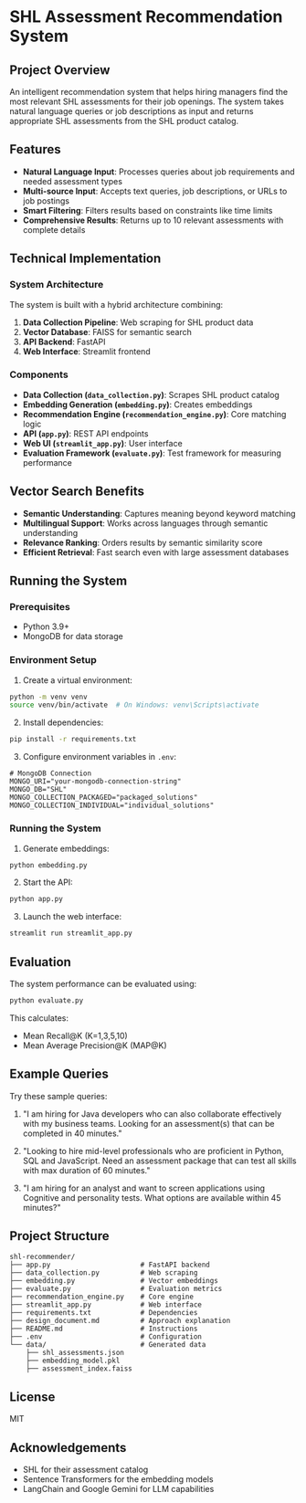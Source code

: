 # SHL Assessment Recommendation System

## Project Overview
An intelligent recommendation system that helps hiring managers find the most relevant SHL assessments for their job openings. The system takes natural language queries or job descriptions as input and returns appropriate SHL assessments from the SHL product catalog.

## Features

- **Natural Language Input**: Processes queries about job requirements and needed assessment types
- **Multi-source Input**: Accepts text queries, job descriptions, or URLs to job postings
- **Smart Filtering**: Filters results based on constraints like time limits
- **Comprehensive Results**: Returns up to 10 relevant assessments with complete details

## Technical Implementation

### System Architecture

The system is built with a hybrid architecture combining:

1. **Data Collection Pipeline**: Web scraping for SHL product data
2. **Vector Database**: FAISS for semantic search
3. **API Backend**: FastAPI
4. **Web Interface**: Streamlit frontend

### Components

- **Data Collection (`data_collection.py`)**: Scrapes SHL product catalog 
- **Embedding Generation (`embedding.py`)**: Creates embeddings
- **Recommendation Engine (`recommendation_engine.py`)**: Core matching logic
- **API (`app.py`)**: REST API endpoints
- **Web UI (`streamlit_app.py`)**: User interface
- **Evaluation Framework (`evaluate.py`)**: Test framework for measuring performance

## Vector Search Benefits

- **Semantic Understanding**: Captures meaning beyond keyword matching
- **Multilingual Support**: Works across languages through semantic understanding
- **Relevance Ranking**: Orders results by semantic similarity score
- **Efficient Retrieval**: Fast search even with large assessment databases

## Running the System

### Prerequisites

- Python 3.9+
- MongoDB for data storage

### Environment Setup

1. Create a virtual environment:
```bash
python -m venv venv
source venv/bin/activate  # On Windows: venv\Scripts\activate
```

2. Install dependencies:
```bash
pip install -r requirements.txt
```

3. Configure environment variables in `.env`:
```
# MongoDB Connection
MONGO_URI="your-mongodb-connection-string"
MONGO_DB="SHL"
MONGO_COLLECTION_PACKAGED="packaged_solutions"
MONGO_COLLECTION_INDIVIDUAL="individual_solutions"
```

### Running the System

1. Generate embeddings:
```bash
python embedding.py
```

2. Start the API:
```bash
python app.py
```

3. Launch the web interface:
```bash
streamlit run streamlit_app.py
```

## Evaluation

The system performance can be evaluated using:

```bash
python evaluate.py
```

This calculates:
- Mean Recall@K (K=1,3,5,10)
- Mean Average Precision@K (MAP@K)

## Example Queries

Try these sample queries:

1. "I am hiring for Java developers who can also collaborate effectively with my business teams. Looking for an assessment(s) that can be completed in 40 minutes."

2. "Looking to hire mid-level professionals who are proficient in Python, SQL and JavaScript. Need an assessment package that can test all skills with max duration of 60 minutes."

3. "I am hiring for an analyst and want to screen applications using Cognitive and personality tests. What options are available within 45 minutes?"

## Project Structure

```
shl-recommender/
├── app.py                      # FastAPI backend
├── data_collection.py          # Web scraping
├── embedding.py                # Vector embeddings
├── evaluate.py                 # Evaluation metrics
├── recommendation_engine.py    # Core engine
├── streamlit_app.py            # Web interface
├── requirements.txt            # Dependencies
├── design_document.md          # Approach explanation
├── README.md                   # Instructions
├── .env                        # Configuration
└── data/                       # Generated data
    ├── shl_assessments.json
    ├── embedding_model.pkl
    ├── assessment_index.faiss
```

## License

MIT

## Acknowledgements

- SHL for their assessment catalog
- Sentence Transformers for the embedding models
- LangChain and Google Gemini for LLM capabilities